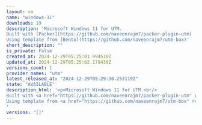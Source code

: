 ```yaml
---
layout: vm
name: "windows-11"
downloads: 19
description: 'Microsoft Windows 11 for UTM.
Built with [Packer](https://github.com/naveenrajm7/packer-plugin-utm)
Using template from [Bento](https://github.com/naveenrajm7/utm-box)'
short_description: ""
is_private: False
created_at: 2024-12-29T05:25:01.994510Z
updated_at: 2024-12-29T05:25:02.179430Z
versions_count: 1
provider_names: "utm"
latest_released_at: "2024-12-29T05:29:30.253119Z"
state: "AVAILABLE"
description_html: '<p>Microsoft Windows 11 for UTM.<br/>
Built with <a href="https://github.com/naveenrajm7/packer-plugin-utm" rel="nofollow">Packer</a><br/>
Using template from <a href="https://github.com/naveenrajm7/utm-box" rel="nofollow">Bento</a></p>
'
versions: "[]"
---
```

